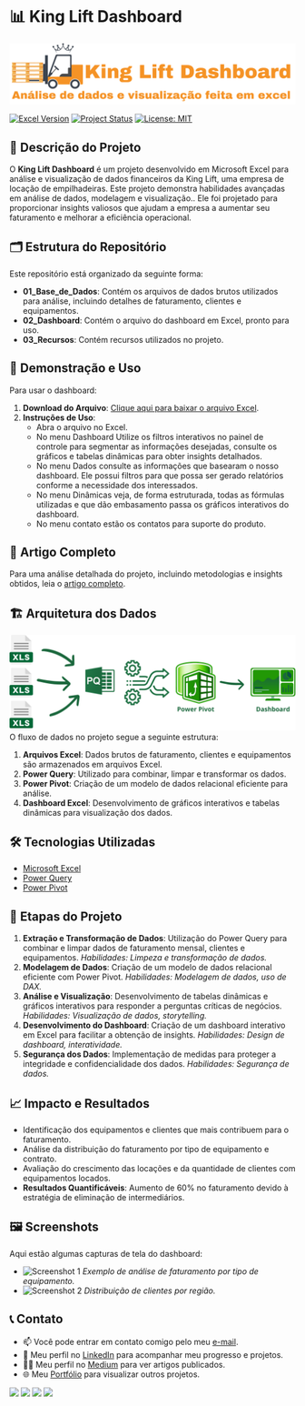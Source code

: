 # 📊 King Lift Dashboard

<img src="03_Recursos/imagem_capa_repositorio.png">

[![Excel Version](https://img.shields.io/badge/Excel-2019-blue?logo=microsoft-excel&logoColor=white)](https://www.microsoft.com/en-us/microsoft-365/excel)
[![Project Status](https://img.shields.io/badge/Status-Complete-brightgreen)]()
[![License: MIT](https://img.shields.io/badge/License-MIT-yellow.svg)](https://opensource.org/licenses/MIT)

## 📝 Descrição do Projeto
O **King Lift Dashboard** é um projeto desenvolvido em Microsoft Excel para análise e visualização de dados financeiros da King Lift, uma empresa de locação de empilhadeiras. Este projeto demonstra habilidades avançadas em análise de dados, modelagem e visualização.. Ele foi projetado para proporcionar insights valiosos que ajudam a empresa a aumentar seu faturamento e melhorar a eficiência operacional.

## 🗂️ Estrutura do Repositório
Este repositório está organizado da seguinte forma:
- **01_Base_de_Dados**: Contém os arquivos de dados brutos utilizados para análise, incluindo detalhes de faturamento, clientes e equipamentos.
- **02_Dashboard**: Contém o arquivo do dashboard em Excel, pronto para uso.
- **03_Recursos**: Contém recursos utilizados no projeto.

## 💾 Demonstração e Uso
Para usar o dashboard:
1. **Download do Arquivo**: [Clique aqui para baixar o arquivo Excel](https://github.com/tnleite/projeto_king_lift/raw/main/02_Dashboard/dashboard_king_lift.xlsx).
2. **Instruções de Uso**: 
   - Abra o arquivo no Excel.
   - No menu Dashboard Utilize os filtros interativos no painel de controle para segmentar as informações desejadas, consulte os gráficos e tabelas dinâmicas para obter insights detalhados.
   - No menu Dados consulte as informações que basearam o nosso dashboard. Ele possui filtros para que possa ser gerado relatórios conforme a necessidade dos interessados.
   - No menu Dinâmicas veja, de forma estruturada, todas as fórmulas utilizadas e que dão embasamento passa os gráficos interativos do dashboard.
   - No menu contato estão os contatos para suporte do produto.

## 📖 Artigo Completo
Para uma análise detalhada do projeto, incluindo metodologias e insights obtidos, leia o [artigo completo](https://medium.com/@thiago.leit/king-lift-dashboard-c823dc3fcc56).

## 🏗️ Arquitetura dos Dados
<img src="03_Recursos/imagem_arquitetura_dados.png">
O fluxo de dados no projeto segue a seguinte estrutura:

1. **Arquivos Excel**: Dados brutos de faturamento, clientes e equipamentos são armazenados em arquivos Excel.
2. **Power Query**: Utilizado para combinar, limpar e transformar os dados.
3. **Power Pivot**: Criação de um modelo de dados relacional eficiente para análise.
4. **Dashboard Excel**: Desenvolvimento de gráficos interativos e tabelas dinâmicas para visualização dos dados.


## 🛠️ Tecnologias Utilizadas
- [Microsoft Excel](https://www.microsoft.com/en-us/microsoft-365/excel)
- [Power Query](https://docs.microsoft.com/en-us/power-query/power-query-what-is-power-query)
- [Power Pivot](https://support.microsoft.com/en-us/excel)

## 🔄 Etapas do Projeto
1. **Extração e Transformação de Dados**: Utilização do Power Query para combinar e limpar dados de faturamento mensal, clientes e equipamentos. *Habilidades: Limpeza e transformação de dados.*
2. **Modelagem de Dados**: Criação de um modelo de dados relacional eficiente com Power Pivot. *Habilidades: Modelagem de dados, uso de DAX.*
3. **Análise e Visualização**: Desenvolvimento de tabelas dinâmicas e gráficos interativos para responder a perguntas críticas de negócios. *Habilidades: Visualização de dados, storytelling.*
4. **Desenvolvimento do Dashboard**: Criação de um dashboard interativo em Excel para facilitar a obtenção de insights. *Habilidades: Design de dashboard, interatividade.*
5. **Segurança dos Dados**: Implementação de medidas para proteger a integridade e confidencialidade dos dados. *Habilidades: Segurança de dados.*

## 📈 Impacto e Resultados
- Identificação dos equipamentos e clientes que mais contribuem para o faturamento.
- Análise da distribuição do faturamento por tipo de equipamento e contrato.
- Avaliação do crescimento das locações e da quantidade de clientes com equipamentos locados.
- **Resultados Quantificáveis**: Aumento de 60% no faturamento devido à estratégia de eliminação de intermediários.

## 🖼️ Screenshots
Aqui estão algumas capturas de tela do dashboard:
- ![Screenshot 1](images/screenshot1.png)
  *Exemplo de análise de faturamento por tipo de equipamento.*
- ![Screenshot 2](images/screenshot2.png)
  *Distribuição de clientes por região.*
  
## 📞 Contato
- 📫 Você pode entrar em contato comigo pelo meu [e-mail](mailto:thiago.leit@hotmail.com).
- 💼 Meu perfil no [LinkedIn](https://www.linkedin.com/in/tnleite/) para acompanhar meu progresso e projetos.
- ✍🏻 Meu perfil no [Medium](https://medium.com/@thiago.leit) para ver artigos publicados.
- 🌐 Meu [Portfólio](https://thiagoleite.my.canva.site/) para visualizar outros projetos.

<p align="left">
<a href = "mailto:thiago.leit@hotmail.com"><img src="https://img.shields.io/badge/Email-DF0000?style=for-the-badge&amp;labelColor=212121&amp;logo=maildotru&logoColor=DF0000" target="_blank"></a>
<a href = "https://www.linkedin.com/in/tnleite/"><img src="https://img.shields.io/badge/LINKEDIN-0A66C2?style=for-the-badge&amp;labelColor=212121&amp;logo=linkedin&logoColor=0A66C2" target="_blank"></a>
<a href = "https://wa.me/+5521964105121"><img src="https://img.shields.io/badge/WHATSAPP-25D366?style=for-the-badge&amp;labelColor=212121&amp;logo=whatsapp&logoColor=25D366" target="_blank"></a>
<a href = "https://medium.com/@thiago.leit"><img src="https://img.shields.io/badge/MEDIUM-000000?style=for-the-badge&amp;labelColor=FFFFFF&amp;logo=medium&logoColor=000000" target="_blank"></a>
</p>
